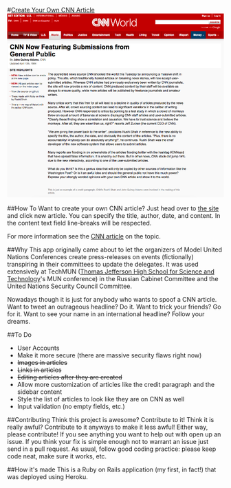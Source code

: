 #[Create Your Own CNN Article](http://cnn.rshah.org/)
![Example Article](CNN_Article_Example.png)

##How To
Want to create your own CNN article? Just head over to [the site](http://cnn.rshah.org/) and click new article. You can specify the title, author, date, and content. In the content text field line-breaks will be respected.

For more information see the [CNN article](http://cnn.rshah.org/articles/6) on the topic.  

##Why
This app originally came about to let the organizers of Model United Nations Conferences create press-releases on events (fictionally) transpiring in their committees to update the delegates. It was used extensively at TechMUN ([Thomas Jefferson High School for Science and Technology](http://www.newsweek.com/2014/09/19/number-1-high-school-america-offers-real-head-start-268693.html)'s MUN conference) in the Russian Cabinet Committee and the United Nations Security Council Committee.

Nowadays though it is just for anybody who wants to spoof a CNN article. Want to tweet an outrageous headline? Do it. Want to trick your friends? Go for it. Want to see your name in an international headline? Follow your dreams. 

##To Do
 - User Accounts
 - Make it more secure (there are massive security flaws right now)
 - ~~Images in articles~~
 - ~~Links in articles~~
 - ~~Editing articles after they are created~~
 - Allow more customization of articles like the credit paragraph and the sidebar content
 - Style the list of articles to look like they are on CNN as well
 - Input validation (no empty fields, etc.)

##Contributing
Think this project is awesome? Contribute to it! Think it is really awful? Contribute to it anyways to make it less awful! Either way, please contribute! If you see anything you want to help out with open up an issue. If you think your fix is simple enough not to warrant an issue just send in a pull request. As usual, follow good coding practice: please keep code neat, make sure it works, etc. 

##How it's made
This is a Ruby on Rails application (my first, in fact!) that was deployed using Heroku. 
